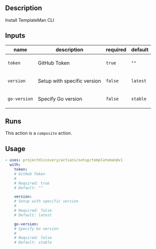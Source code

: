 ## Description

Install TemplateMan CLI

## Inputs

| name | description | required | default |
| --- | --- | --- | --- |
| `token` | <p>GitHub Token</p> | `true` | `""` |
| `version` | <p>Setup with specific version</p> | `false` | `latest` |
| `go-version` | <p>Specify Go version</p> | `false` | `stable` |


## Runs

This action is a `composite` action.

## Usage

```yaml
- uses: projectdiscovery/actions/setup/templateman@v1
  with:
    token:
    # GitHub Token
    #
    # Required: true
    # Default: ""

    version:
    # Setup with specific version
    #
    # Required: false
    # Default: latest

    go-version:
    # Specify Go version
    #
    # Required: false
    # Default: stable
```



